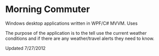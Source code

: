 Morning Commuter
===========

Windows desktop applications written in WPF/C# MVVM. Uses 

The purpose of the application is to the tell use the current weather conditions and if there
are any weather/travel alerts they need to know.

Updated 7/27/2012 